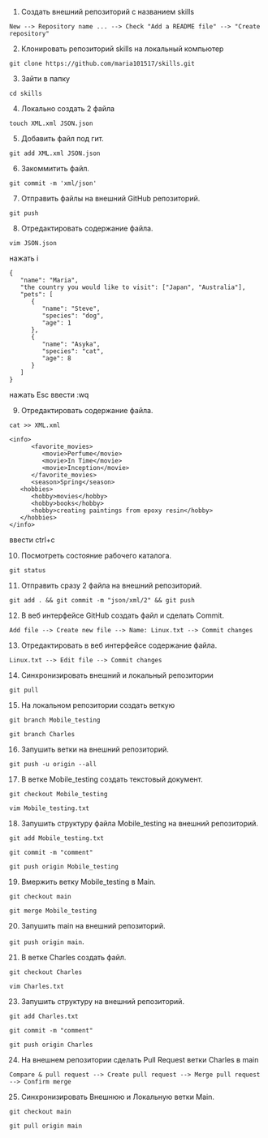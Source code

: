 1. Создать внешний репозиторий c названием skills 

``` New --> Repository name ... --> Check "Add a README file" --> "Create repository" ```

2. Клонировать репозиторий skills на локальный компьютер

```git clone https://github.com/maria101517/skills.git```

3. Зайти в папку

```cd skills```

4. Локально создать 2 файла
 
```touch XML.xml JSON.json ```

5. Добавить файл под гит.                                  
 
```git add XML.xml JSON.json```

6. Закоммитить файл.                                       

```git commit -m 'xml/json'```

7. Отправить файлы на внешний GitHub репозиторий.         

```git push```

8. Отредактировать содержание файла.                    

```vim JSON.json```

нажать i

```
{
   "name": "Maria",
   "the country you would like to visit": ["Japan", "Australia"],
   "pets": [
      {
         "name": "Steve",
         "species": "dog",
         "age": 1
      },
      {
         "name": "Asyka",
         "species": "cat",
         "age": 8
      }
   ]
}
```

нажать Esc
ввести :wq
     
9. Отредактировать содержание файла.

```cat >> XML.xml```

```
<info>
      <favorite_movies>
         <movie>Perfume</movie>
         <movie>In Time</movie>
         <movie>Inception</movie>
      </favorite_movies>
      <season>Spring</season>
   <hobbies>
      <hobby>movies</hobby>
      <hobby>books</hobby>
      <hobby>creating paintings from epoxy resin</hobby>
   </hobbies>
</info>
```
ввести ctrl+c

10. Посмотреть состояние рабочего каталога.
    
```git status```

11. Отправить сразу 2 файла на внешний репозиторий.
    
```git add . && git commit -m "json/xml/2" && git push```

12. В веб интерфейсе GitHub создать файл и сделать Commit.

```Add file --> Create new file --> Name: Linux.txt --> Commit changes```

13. Отредактировать в веб интерфейсе содержание файла.
 			    
```Linux.txt --> Edit file --> Commit changes```					    

14. Синхронизировать внешний и локальный репозитории

```git pull```

15. На локальном репозитории создать веткую

```git branch Mobile_testing```

```git branch Charles```

16. Запушить ветки на внешний репозиторий.
 
```git push -u origin --all```

17. В ветке Mobile_testing создать текстовый документ.

```git checkout Mobile_testing``` 

```vim Mobile_testing.txt```

18. Запушить структуру файла Mobile_testing на внешний репозиторий.

```git add Mobile_testing.txt```

```git commit -m "comment"```

```git push origin Mobile_testing```

19. Вмержить ветку Mobile_testing в Main.

```git checkout main``` 

```git merge Mobile_testing```

20. Запушить main на внешний репозиторий.

```git push origin main```.

21. В ветке Charles создать файл.

```git checkout Charles```

```vim Charles.txt```

23. Запушить структуру на внешний репозиторий.

```git add Charles.txt```
 
```git commit -m "comment"```

```git push origin Charles```

24. На внешнем репозитории сделать Pull Request ветки Charles в main

```Compare & pull request --> Create pull request --> Merge pull request --> Confirm merge```

25. Синхронизировать Внешнюю и Локальную ветки Main.

```git checkout main```

```git pull origin main```




 

